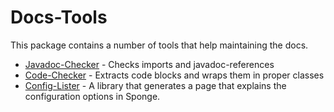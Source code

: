 Docs-Tools
==========

This package contains a number of tools that help maintaining the docs.

* [Javadoc-Checker](javadoc-checker) - Checks imports and javadoc-references
* [Code-Checker](code-checker) - Extracts code blocks and wraps them in proper classes
* [Config-Lister](config-lister) - A library that generates a page that explains the configuration options in Sponge.
